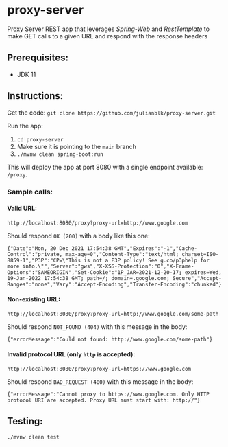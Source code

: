 # proxy-server
Proxy Server REST app that leverages _Spring-Web_ and _RestTemplate_ to make GET calls to a given URL and respond with the response headers


## Prerequisites:
- JDK 11

## Instructions:

Get the code: `git clone https://github.com/julianblk/proxy-server.git`

Run the app:
1. `cd proxy-server`
2. Make sure it is pointing to the `main` branch
3. `./mvnw clean spring-boot:run`

This will deploy the app at port 8080 with a single endpoint available: `/proxy`.

### Sample calls:

#### Valid URL:
`http://localhost:8080/proxy?proxy-url=http://www.google.com`

Should respond `OK (200)` with a body like this one:

`{"Date":"Mon, 20 Dec 2021 17:54:38 GMT","Expires":"-1","Cache-Control":"private, max-age=0","Content-Type":"text/html; charset=ISO-8859-1","P3P":"CP=\"This is not a P3P policy! See g.co/p3phelp for more info.\"","Server":"gws","X-XSS-Protection":"0","X-Frame-Options":"SAMEORIGIN","Set-Cookie":"1P_JAR=2021-12-20-17; expires=Wed, 19-Jan-2022 17:54:38 GMT; path=/; domain=.google.com; Secure","Accept-Ranges":"none","Vary":"Accept-Encoding","Transfer-Encoding":"chunked"}`


#### Non-existing URL:
`http://localhost:8080/proxy?proxy-url=http://www.google.com/some-path`

Should respond `NOT_FOUND (404)` with this message in the body:

`{"errorMessage":"Could not found: http://www.google.com/some-path"}`


#### Invalid protocol URL (only `http` is accepted):
`http://localhost:8080/proxy?proxy-url=https://www.google.com`

Should respond `BAD_REQUEST (400)` with this message in the body:

`{"errorMessage":"Cannot proxy to https://www.google.com. Only HTTP protocol URI are accepted. Proxy URL must start with: http://"}`


## Testing:
`./mvnw clean test`